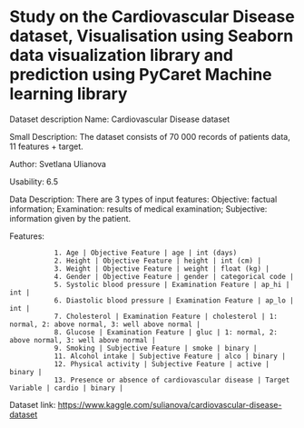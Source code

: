 # Study on the Cardiovascular Disease dataset, Visualisation using Seaborn data visualization library and prediction using PyCaret Machine learning library

Dataset description
Name: Cardiovascular Disease dataset

Small Description: The dataset consists of 70 000 records of patients data, 11 features + target.

Author: Svetlana Ulianova

Usability: 6.5

Data Description: There are 3 types of input features: Objective: factual information; Examination: results of medical examination; Subjective: information given by the patient.

Features:

               1. Age | Objective Feature | age | int (days)
               2. Height | Objective Feature | height | int (cm) |
               3. Weight | Objective Feature | weight | float (kg) |
               4. Gender | Objective Feature | gender | categorical code |
               5. Systolic blood pressure | Examination Feature | ap_hi | int |
               6. Diastolic blood pressure | Examination Feature | ap_lo | int |
               7. Cholesterol | Examination Feature | cholesterol | 1: normal, 2: above normal, 3: well above normal |
               8. Glucose | Examination Feature | gluc | 1: normal, 2: above normal, 3: well above normal |
               9. Smoking | Subjective Feature | smoke | binary |
               11. Alcohol intake | Subjective Feature | alco | binary |
               12. Physical activity | Subjective Feature | active | binary |
               13. Presence or absence of cardiovascular disease | Target Variable | cardio | binary |

Dataset link: https://www.kaggle.com/sulianova/cardiovascular-disease-dataset
